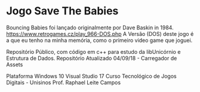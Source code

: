 # Jogo Save The Babies
Bouncing Babies foi lançado originalmente por Dave Baskin in 1984.
https://www.retrogames.cz/play_966-DOS.php
A Versão (DOS) deste jogo é a que eu tenho na minha memória, como o primeiro video game que joguei.

Repositório Público, com código em c++ para estudo da libUnicórnio e Estrutura de Dados.
Repositório Atualizado 04/09/18 - Carregador de Assets

Plataforma Windows 10
Visual Studio 17
Curso Tecnológico de Jogos Digitais - Unisinos
Prof. Raphael Leite Campos
